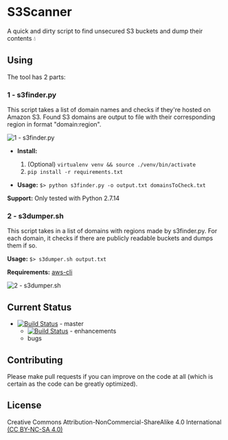 # S3Scanner

A quick and dirty script to find unsecured S3 buckets and dump their contents :droplet:

## Using

The tool has 2 parts:

### 1 - s3finder.py
This script takes a list of domain names and checks if they're hosted on Amazon S3. Found S3 domains are output to file with their corresponding region in format "domain:region". 

![1 - s3finder.py](https://user-images.githubusercontent.com/3712226/35163013-e6a544e8-fd0a-11e7-9022-3c641aaf09c1.png)

* **Install:**
  1. (Optional) `virtualenv venv && source ./venv/bin/activate`
  2. `pip install -r requirements.txt`

* **Usage:** 
  `$> python s3finder.py -o output.txt domainsToCheck.txt`

**Support:**
Only tested with Python 2.7.14

### 2 - s3dumper.sh
This script takes in a list of domains with regions made by s3finder.py. For each domain, it checks if there are publicly readable buckets and dumps them if so. 

**Usage:** `$> s3dumper.sh output.txt`

**Requirements:** [aws-cli](http://docs.aws.amazon.com/cli/latest/userguide/installing.html)

![2 - s3dumper.sh](https://user-images.githubusercontent.com/3712226/30464321-8e8e6d34-9996-11e7-8739-94f13e082877.png)


## Current Status

* [![Build Status](https://travis-ci.org/sa7mon/S3Scanner.svg?branch=master)](https://travis-ci.org/sa7mon/S3Scanner) - master
   * [![Build Status](https://travis-ci.org/sa7mon/S3Scanner.svg?branch=enhancements)](https://travis-ci.org/sa7mon/S3Scanner) - enhancements
   * bugs

## Contributing
Please make pull requests if you can improve on the code at all (which is certain as the code can be greatly optimized).

## License
Creative Commons Attribution-NonCommercial-ShareAlike 4.0 International [(CC BY-NC-SA 4.0)](https://creativecommons.org/licenses/by-nc-sa/4.0/)
